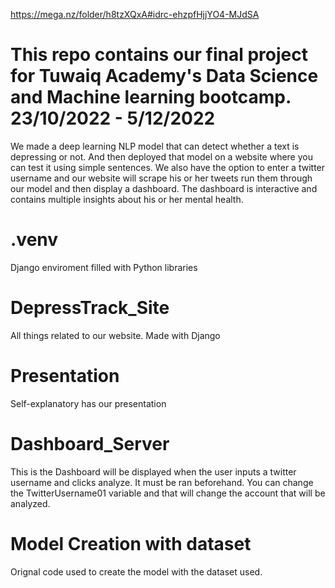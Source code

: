   https://mega.nz/folder/h8tzXQxA#idrc-ehzpfHjjYO4-MJdSA
  
  # This repo contains our final project for Tuwaiq Academy's Data Science and Machine learning bootcamp. 23/10/2022 - 5/12/2022
  
  We made a deep learning NLP model that can detect whether a text is depressing or not. And then deployed that model on a website where you can test it using simple sentences. We also have the option to enter a twitter username and our website will scrape his or her tweets run them through our model and then display a dashboard. The dashboard is interactive and contains multiple insights about his or her mental health.
  
# .venv
  Django enviroment filled with Python libraries
  
# DepressTrack_Site
  All things related to our website. Made with Django
    
# Presentation
  Self-explanatory has our presentation
    
 # Dashboard_Server
  This is the Dashboard will be displayed when the user inputs a twitter username and clicks analyze. It must be ran beforehand. You can change the TwitterUsername01 variable and that will change the account that will be analyzed.
  
# Model Creation with dataset
  Orignal code used to create the model with the dataset used.
